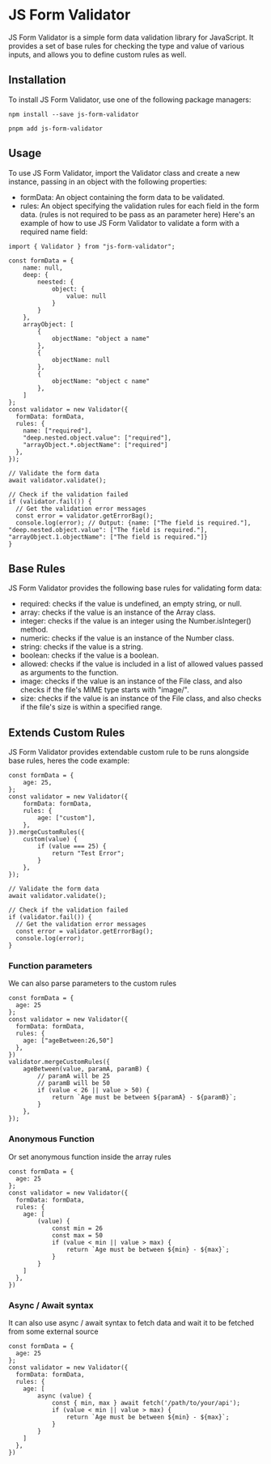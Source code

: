 # JS Form Validator

JS Form Validator is a simple form data validation library for JavaScript. It provides a set of base rules for checking the type and value of various inputs, and allows you to define custom rules as well.

## Installation

To install JS Form Validator, use one of the following package managers:

```
npm install --save js-form-validator
```

```
pnpm add js-form-validator
```

## Usage

To use JS Form Validator, import the Validator class and create a new instance, passing in an object with the following properties:

- formData: An object containing the form data to be validated.
- rules: An object specifying the validation rules for each field in the form data. (rules is not required to be pass as an parameter here)
  Here's an example of how to use JS Form Validator to validate a form with a required name field:

```
import { Validator } from "js-form-validator";

const formData = {
    name: null,
    deep: {
        neested: {
            object: {
                value: null
            }
        }
    },
    arrayObject: [
        {
            objectName: "object a name"
        },
        {
            objectName: null
        },
        {
            objectName: "object c name"
        },
    ]
};
const validator = new Validator({
  formData: formData,
  rules: {
    name: ["required"],
    "deep.nested.object.value": ["required"],
    "arrayObject.*.objectName": ["required"]
  },
});

// Validate the form data
await validator.validate();

// Check if the validation failed
if (validator.fail()) {
  // Get the validation error messages
  const error = validator.getErrorBag();
  console.log(error); // Output: {name: ["The field is required."], "deep.nested.object.value": ["The field is required."], "arrayObject.1.objectName": ["The field is required."]}
}
```

## Base Rules

JS Form Validator provides the following base rules for validating form data:

- required: checks if the value is undefined, an empty string, or null.
- array: checks if the value is an instance of the Array class.
- integer: checks if the value is an integer using the Number.isInteger() method.
- numeric: checks if the value is an instance of the Number class.
- string: checks if the value is a string.
- boolean: checks if the value is a boolean.
- allowed: checks if the value is included in a list of allowed values passed as arguments to the function.
- image: checks if the value is an instance of the File class, and also checks if the file's MIME type starts with "image/".
- size: checks if the value is an instance of the File class, and also checks if the file's size is within a specified range.

## Extends Custom Rules

JS Form Validator provides extendable custom rule to be runs alongside base rules, heres the code example:

```
const formData = {
    age: 25,
};
const validator = new Validator({
    formData: formData,
    rules: {
        age: ["custom"],
    },
}).mergeCustomRules({
    custom(value) {
        if (value === 25) {
            return "Test Error";
        }
    },
});

// Validate the form data
await validator.validate();

// Check if the validation failed
if (validator.fail()) {
  // Get the validation error messages
  const error = validator.getErrorBag();
  console.log(error);
}
```

### Function parameters

We can also parse parameters to the custom rules

```
const formData = {
  age: 25
};
const validator = new Validator({
  formData: formData,
  rules: {
    age: ["ageBetween:26,50"]
  },
})
validator.mergeCustomRules({
    ageBetween(value, paramA, paramB) {
        // paramA will be 25
        // paramB will be 50
        if (value < 26 || value > 50) {
            return `Age must be between ${paramA} - ${paramB}`;
        }
    },
});
```

### Anonymous Function

Or set anonymous function inside the array rules

```
const formData = {
  age: 25
};
const validator = new Validator({
  formData: formData,
  rules: {
    age: [
        (value) {
            const min = 26
            const max = 50
            if (value < min || value > max) {
                return `Age must be between ${min} - ${max}`;
            }
        }
    ]
  },
})
```

### Async / Await syntax

It can also use async / await syntax to fetch data and wait it to be fetched from some external source

```
const formData = {
  age: 25
};
const validator = new Validator({
  formData: formData,
  rules: {
    age: [
        async (value) {
            const { min, max } await fetch('/path/to/your/api');
            if (value < min || value > max) {
                return `Age must be between ${min} - ${max}`;
            }
        }
    ]
  },
})
```
